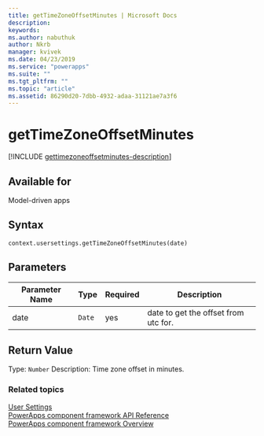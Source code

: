 ```yaml
---
title: getTimeZoneOffsetMinutes | Microsoft Docs
description: 
keywords:
ms.author: nabuthuk
author: Nkrb
manager: kvivek
ms.date: 04/23/2019
ms.service: "powerapps"
ms.suite: ""
ms.tgt_pltfrm: ""
ms.topic: "article"
ms.assetid: 86290d20-7dbb-4932-adaa-31121ae7a3f6
---
```


# getTimeZoneOffsetMinutes

[!INCLUDE [gettimezoneoffsetminutes-description](includes/gettimezoneoffsetminutes-description.md)]

## Available for 

Model-driven apps

## Syntax

`context.usersettings.getTimeZoneOffsetMinutes(date)`

## Parameters

| Parameter Name|Type|Required|Description|
| ------------- |----|--------|-----------|
|date|`Date`|yes|date to get the offset from utc for.|

## Return Value

Type: `Number`
Description: Time zone offset in minutes.


### Related topics

[User Settings](../usersettings.md)<br/>
[PowerApps component framework API Reference](../../reference/index.md)<br/>
[PowerApps component framework Overview](../../overview.md)